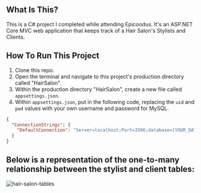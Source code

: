 ## What Is This?

This is a C# project I completed while attending Epicoodus. It's an ASP.NET Core MVC web application that keeps track of a Hair Salon's Stylists and Clients.

## How To Run This Project

1. Clone this repo.
2. Open the terminal and navigate to this project's production directory called "HairSalon".
3. Within the production directory "HairSalon", create a new file called `appsettings.json`.
4. Within `appsettings.json`, put in the following code, replacing the `uid` and `pwd` values with your own username and password for MySQL.

```json
{
  "ConnectionStrings": {
    "DefaultConnection": "Server=localhost;Port=3306;database=[YOUR_DATABASE_NAME];uid=[YOUR_USER_NAME];pwd=[YOUR_PASSWORD];"
  }
}
```

## Below is a representation of the one-to-many relationship between the stylist and client tables:

![hair-salon-tables](https://github.com/skipmarcel/HairSalon.Solution/assets/121919165/be906981-cfc2-4286-86bb-b56e64840eb8)

